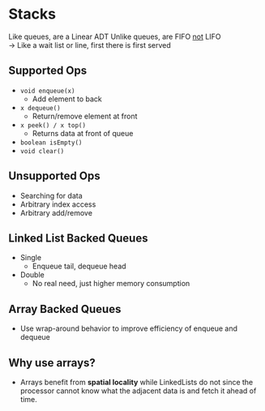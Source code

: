 # Stacks
Like queues, are a Linear ADT
Unlike queues, are FIFO <u>not</u> LIFO
    <br>-> Like a wait list or line, first there is first served

## Supported Ops
* `void enqueue(x)`
    * Add element to back
* `x dequeue()`
    * Return/remove element at front
* `x peek() / x top()`
    * Returns data at front of queue
* `boolean isEmpty()`
* `void clear()`

## Unsupported Ops
* Searching for data
* Arbitrary index access
* Arbitrary add/remove

## Linked List Backed Queues
* Single
    * Enqueue tail, dequeue head
* Double
    * No real need, just higher memory consumption

## Array Backed Queues
* Use wrap-around behavior to improve efficiency of enqueue and dequeue

## Why use arrays?
* Arrays benefit from **spatial locality** while LinkedLists do not since the processor cannot know what the adjacent data is and fetch it ahead of time.
